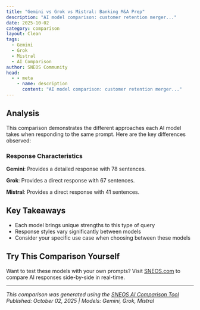 ```yaml
---
title: "Gemini vs Grok vs Mistral: Banking M&A Prep"
description: "AI model comparison: customer retention merger..."
date: 2025-10-02
category: comparison
layout: Clean
tags:
  - Gemini
  - Grok
  - Mistral
  - AI Comparison
author: SNEOS Community
head:
  - - meta
    - name: description
      content: "AI model comparison: customer retention merger..."
---
```


<ChatComparison
  title="Gemini vs Grok vs Mistral: Banking M&amp;A Prep"
  prompt="customer retention merger"
  :responses='{
    "Gemini": "Okay, let\u0027s break down customer retention in the context of a merger. This is a crucial topic because mergers often disrupt customer relationships, and losing customers can significantly undermine the value of the deal.\n\n**Understanding the Challenge: Why Mergers Impact Customer Retention**\n\nMergers create uncertainty and change, which can negatively affect customer loyalty. Here\u0027s why:\n\n*   **Service Disruption:** Integrating systems, processes, and teams can lead to temporary disruptions in service quality, responsiveness, and support. Customers may experience longer wait times, incorrect billing, or difficulty getting issues resolved.\n*   **Price Changes:** Mergers can lead to price increases as the combined company seeks to streamline pricing or eliminate duplicate offerings. This can drive price-sensitive customers away.\n*   **Product or Service Changes:** The merged entity might discontinue products or services that some customers rely on. Changes to product features, functionality, or quality can also be a concern.\n*   **Loss of Personal Relationships:** Key account managers or support staff might leave the company, disrupting established relationships with important customers.\n*   **Communication Gaps:** Poor communication during the merger can leave customers feeling uninformed and uncertain about the future. Rumors and speculation can fuel anxiety.\n*   **Culture Clash:** If the two companies have very different cultures, the resulting merged company might adopt a culture that doesn\u0027t resonate with some customers.\n*   **Competitive Opportunities:** Competitors may actively target customers of the merging companies, capitalizing on the uncertainty and potential disruptions.\n\n**Key Strategies for Maintaining Customer Retention During a Merger**\n\nTo mitigate these risks and ensure a successful merger, here are key strategies to focus on:\n\n1.  **Early and Transparent Communication:**\n\n    *   **Proactive Communication Plan:** Develop a comprehensive communication plan *before* the merger is finalized.  This plan should outline key messages, target audiences (including different customer segments), communication channels, and a timeline.\n    *   **Be Honest and Upfront:**  Address potential challenges and concerns directly.  Don\u0027t try to hide potential disruptions or changes. Explain *why* the merger is happening and how it will ultimately benefit customers.\n    *   **Multiple Channels:** Use a variety of communication channels, such as email, website announcements, social media, webinars, and direct mail, to reach different customer segments.\n    *   **Personalized Communication:**  Tailor communications to specific customer segments based on their needs, preferences, and relationship with the companies.\n    *   **Dedicated Support:**  Establish a dedicated point of contact or support team to handle customer inquiries and concerns related to the merger.\n2.  **Minimize Service Disruptions:**\n\n    *   **Careful Integration Planning:**  Develop a detailed integration plan that prioritizes minimizing disruptions to customer service and support.\n    *   **Phased Integration:**  Consider a phased integration approach to avoid overwhelming customers and systems.\n    *   **Robust Testing:**  Thoroughly test all integrated systems and processes *before* they are rolled out to customers.\n    *   **Contingency Plans:**  Develop contingency plans to address potential service disruptions and ensure business continuity.\n    *   **Increased Staffing:**  Temporarily increase staffing levels in customer support and operations to handle increased inquiries and potential problems during the integration period.\n3.  **Retain Key Employees:**\n\n    *   **Identify Key Employees:**  Identify employees who have strong relationships with key customers and are critical to service delivery.\n    *   **Retention Incentives:**  Offer retention bonuses, promotions, or other incentives to encourage key employees to stay with the company.\n    *   **Clear Roles and Responsibilities:**  Clearly define roles and responsibilities in the merged organization to avoid confusion and ensure continuity of service.\n    *   **Communicate Their Value:**  Make sure key employees understand their value to the merged company and their importance in maintaining customer relationships.\n4.  **Maintain Product and Service Quality:**\n\n    *   **Careful Product Rationalization:**  If product or service rationalization is necessary, involve customers in the decision-making process and provide ample notice of any changes.\n    *   **Enhancements, Not Just Cuts:**  Focus on enhancing the remaining products and services, rather than simply cutting costs.\n    *   **Customer Feedback:**  Solicit customer feedback on product and service changes and use it to make improvements.\n    *   **Guarantee Performance:** Offer performance guarantees or service level agreements (SLAs) to reassure customers that service quality will be maintained.\n5.  **Demonstrate Value:**\n\n    *   **Highlight Synergies:**  Communicate how the merger will create new value for customers, such as access to a wider range of products and services, improved innovation, or enhanced customer support.\n    *   **Offer Special Promotions:**  Offer special promotions or discounts to reward loyal customers and encourage them to stay with the company.\n    *   **Loyalty Programs:**  Integrate or enhance loyalty programs to reward and retain customers.\n    *   **Personalized Offers:**  Provide personalized offers and recommendations based on customer needs and preferences.\n6.  **Monitor Customer Sentiment and Behavior:**\n\n    *   **Customer Surveys:**  Conduct regular customer surveys to track customer satisfaction and identify potential problems.\n    *   **Social Media Monitoring:**  Monitor social media channels for customer feedback and sentiment.\n    *   **Analyze Customer Data:**  Analyze customer data to identify customers who are at risk of churn and take proactive steps to retain them.\n    *   **Track Churn Rate:**  Closely monitor the churn rate and take corrective action if it increases.\n7.  **Address Customer Concerns Proactively:**\n\n    *   **Empower Employees:**  Empower employees to resolve customer issues quickly and effectively.\n    *   **Fast Response Times:**  Ensure fast response times to customer inquiries and complaints.\n    *   **Offer Apologies and Compensation:**  When mistakes are made, apologize sincerely and offer appropriate compensation.\n    *   **Go the Extra Mile:**  Go the extra mile to exceed customer expectations and build loyalty.\n8. **Customer Segmentation and Tailored Approaches**\n\n    *   **Identify Key Segments:** Analyze your customer base and identify key segments based on factors like industry, size, usage patterns, and profitability.\n    *   **Tailored Communication:** Develop communication strategies tailored to each segment\u0027s specific concerns and needs.\n    *   **Dedicated Support:** Consider offering dedicated support or account management for high-value segments.\n9. **Build a Unified Brand (Carefully)**\n\n   * **Brand Transition Strategy:** Have a thoughtful plan for integrating the brands. Sometimes it makes sense to retire one brand, other times, both brands are needed for a transition period.\n   * **Consistent Messaging:** Regardless of the brand strategy, ensure consistent messaging about the benefits of the merger and the value proposition for customers.\n   * **Train Employees:** Equip employees to clearly and confidently articulate the brand strategy and the benefits to customers.\n\n**Example Scenario**\n\nLet\u0027s say Company A (a software company) acquires Company B (a hardware manufacturer).  Here\u0027s how the above strategies might be applied:\n\n*   **Communication:**\n    *   Company A sends an email to all Company B customers explaining the acquisition, emphasizing that it will lead to better integrated solutions.\n    *   A dedicated FAQ page is created on both company websites to address common customer questions.\n    *   Webinars are held to showcase the benefits of the combined product portfolio.\n*   **Service:**\n    *   Company A offers temporary free support to Company B customers who are unfamiliar with Company A\u0027s support system.\n    *   A dedicated team is formed to handle the integration of the software and hardware platforms, ensuring minimal disruption.\n*   **Retention:**\n    *   Key account managers from Company B are offered retention bonuses to stay on and maintain relationships with important clients.\n    *   Special bundles of software and hardware are offered at a discounted price to encourage customers to purchase the combined solution.\n\n**Important Considerations**\n\n*   **Due Diligence:**  Customer retention should be a key consideration during the due diligence process.  Identify potential risks and opportunities related to customer retention.\n*   **Integration Team:**  Include customer retention experts on the integration team.\n*   **Budget:**  Allocate sufficient resources to customer retention efforts.\n*   **Executive Sponsorship:**  Ensure that senior executives are actively involved in customer retention efforts.\n\nBy proactively addressing these issues, companies can significantly increase the likelihood of a successful merger and retain valuable customer relationships. Customer retention is not just an afterthought; it\u0027s a critical element of a successful merger strategy.\n",
    "Grok": "Customer retention during a merger is a critical focus area for businesses to maintain trust, loyalty, and continuity with their customer base. Mergers often create uncertainty for customers, who may worry about changes in product quality, pricing, customer support, or company values. A well-planned customer retention strategy during a merger can help mitigate these concerns and ensure long-term customer satisfaction.\n\n### Why Customer Retention Matters During a Merger\n1. **Customer Base as a Core Asset**: The customer base of both merging companies often represents a significant portion of the combined entity\u0027s value. Losing customers can diminish the merger\u0027s financial and strategic benefits.\n2. **Competitor Risk**: Uncertainty during a merger can push customers toward competitors who offer stability or capitalize on the perceived disruption.\n3. **Revenue Stability**: Retaining customers ensures a steady revenue stream during the transition, which is crucial for the merged entity\u2019s stability.\n4. **Brand Reputation**: How a merger is handled affects the reputation of the new entity. Poor customer experiences can damage trust and long-term relationships.\n\n### Key Strategies for Customer Retention During a Merger\n1. **Transparent and Timely Communication**:\n   - Inform customers about the merger as early as possible, outlining how it will benefit them (e.g., better products, improved services, or expanded offerings).\n   - Use multiple channels (email, social media, website updates, direct calls) to keep customers updated on changes.\n   - Address potential concerns proactively, such as changes in pricing, policies, or account management.\n\n2. **Maintain Service Quality**:\n   - Ensure there are no disruptions in customer service during the merger process. If possible, enhance support channels to handle increased inquiries.\n   - Retain key customer-facing staff to provide continuity and familiarity.\n   - Avoid sudden changes to products, pricing, or terms that could alienate customers.\n\n3. **Personalized Engagement**:\n   - Segment customers based on their needs, preferences, or value to the company, and tailor communications or offers accordingly.\n   - Reach out to high-value or at-risk customers personally to reassure them of their importance to the merged entity.\n   - Offer loyalty incentives, discounts, or special programs to reward customers for staying during the transition.\n\n4. **Unified Brand Messaging**:\n   - Develop a clear narrative about the merger\u2019s purpose and how the combined company will deliver greater value.\n   - Avoid confusion by aligning branding, messaging, and customer experiences as soon as possible.\n\n5. **Leverage Data and Feedback**:\n   - Use data analytics to monitor customer behavior, identify churn risks, and address issues before they escalate.\n   - Conduct surveys or focus groups to gather feedback on customer concerns and expectations during the merger.\n   - Act on feedback to demonstrate that the company values customer input.\n\n6. **Employee Training and Alignment**:\n   - Train employees to handle customer inquiries about the merger with consistent, empathetic, and accurate information.\n   - Ensure internal teams are aligned on the merger\u2019s goals and how to communicate them to customers.\n\n7. **Focus on Quick Wins**:\n   - Identify and implement immediate benefits for customers post-merger, such as improved technology, expanded product lines, or enhanced customer support.\n   - Highlight these wins in communications to build positive sentiment.\n\n### Challenges to Customer Retention During Mergers\n1. **Cultural Clashes**: If the merging companies have different customer service philosophies or corporate cultures, it can lead to inconsistent customer experiences.\n2. **Operational Disruptions**: Integration of systems, processes, or teams can cause delays, errors, or reduced service quality.\n3. **Customer Uncertainty**: Customers may fear negative changes, such as higher prices or reduced support, even if these are not planned.\n4. **Competitor Poaching**: Competitors may seize the opportunity to lure customers away by offering better deals or highlighting merger-related uncertainties.\n\n### Best Practices from Successful Mergers\n- **Case Study Example: Disney and Pixar (2006)** - Disney communicated the merger as a way to enhance storytelling and innovation, reassuring customers (and fans) that beloved franchises would continue to thrive. They retained key creative personnel from Pixar to maintain quality and trust.\n- **Proactive Retention Plans**: Companies like AT\u0026T and Time Warner focused on customer loyalty programs and bundled offerings post-merger to retain customers by adding value.\n- **Stakeholder Involvement**: Involving key customers in discussions or beta-testing new offerings during a merger can create a sense of partnership and reduce churn.\n\n### Metrics to Track Customer Retention During a Merger\n1. **Customer Churn Rate**: Monitor the percentage of customers leaving during and after the merger.\n2. **Net Promoter Score (NPS)**: Measure customer satisfaction and likelihood to recommend the company.\n3. **Customer Lifetime Value (CLV)**: Assess whether high-value customers remain engaged.\n4. **Engagement Metrics**: Track interactions with communications, website visits, and support tickets to gauge customer sentiment.\n5. **Revenue Retention**: Compare pre- and post-merger revenue from existing customers to evaluate financial impact.\n\n### Conclusion\nCustomer retention during a merger requires a proactive, customer-centric approach that prioritizes communication, continuity, and value. By addressing customer concerns, maintaining high service standards, and leveraging data to anticipate issues, companies can minimize churn and build stronger relationships with their customer base post-merger. A successful retention strategy not only preserves revenue but also positions the merged entity for long-term growth and loyalty.\n\nIf you\u2019re looking for specific tools, case studies, or deeper insights into a particular industry or merger scenario, let me know!",
    "Mistral": "Customer retention during a merger or acquisition (M\u0026A) is crucial for maintaining the value and stability of the combined entity. Here are some strategies to help retain customers during and after a merger:\n\n### 1. **Communication**\n   - **Transparency:** Be open and honest about the merger. Communicate the reasons behind the merger, the benefits it will bring, and any changes customers can expect.\n   - **Frequent Updates:** Keep customers informed throughout the process. Regular updates can help manage expectations and reduce uncertainty.\n   - **Personalized Communication:** Tailor messages to different customer segments to address their specific concerns and needs.\n\n### 2. **Customer Service**\n   - **Consistent Support:** Ensure that customer service remains consistent and reliable. Customers should not feel a drop in service quality during the transition.\n   - **Training:** Train customer service representatives on the new processes, products, and services that will be available post-merger.\n   - **Feedback Mechanism:** Implement a robust feedback mechanism to address customer concerns and issues promptly.\n\n### 3. **Product and Service Continuity**\n   - **Seamless Transition:** Ensure that there is minimal disruption to the products and services customers are accustomed to.\n   - **Enhanced Offerings:** Highlight any new or improved products and services that will be available as a result of the merger.\n   - **Pricing Stability:** Maintain pricing stability, if possible, to avoid customer dissatisfaction. If changes are necessary, communicate them clearly and justify the reasons.\n\n### 4. **Loyalty Programs**\n   - **Integration:** Integrate loyalty programs from both companies to provide a unified and enhanced experience for customers.\n   - **Incentives:** Offer special incentives or rewards to encourage customers to stay during the transition period.\n\n### 5. **Branding and Identity**\n   - **Consistent Branding:** Ensure that the new brand identity is clear and consistent. Customers should understand what the new brand stands for and how it benefits them.\n   - **Customer Engagement:** Engage customers in the rebranding process, if possible, to make them feel part of the change.\n\n### 6. **Employee Engagement**\n   - **Training and Support:** Provide training and support for employees to help them understand and communicate the benefits of the merger to customers.\n   - **Motivation:** Keep employees motivated and engaged to ensure they continue to provide excellent service to customers.\n\n### 7. **Data and Analytics**\n   - **Customer Insights:** Use data and analytics to understand customer behavior and preferences. This can help in tailoring retention strategies more effectively.\n   - **Predictive Analytics:** Use predictive analytics to identify customers at risk of churn and take proactive measures to retain them.\n\n### 8. **Legal and Compliance**\n   - **Regulatory Compliance:** Ensure that all regulatory and compliance requirements are met during the merger process to avoid any legal issues that could impact customer trust.\n   - **Data Protection:** Safeguard customer data and ensure that privacy policies are clearly communicated and adhered to.\n\n### 9. **Post-Merger Integration**\n   - **Integration Plan:** Have a well-defined integration plan that includes timelines, milestones, and responsibilities.\n   - **Monitoring and Evaluation:** Continuously monitor customer satisfaction and retention rates post-merger and make adjustments as needed.\n\n### 10. **Customer Experience**\n   - **Consistent Experience:** Ensure that the customer experience remains consistent or improves post-merger.\n   - **Feedback Loop:** Establish a feedback loop to gather customer insights and make necessary improvements.\n\nBy focusing on these strategies, companies can mitigate the risks associated with customer retention during a merger and ensure a smoother transition for both the business and its customers."
  }'
  published-date="13:51"
/>

## Analysis

This comparison demonstrates the different approaches each AI model takes when responding to the same prompt. Here are the key differences observed:

### Response Characteristics

**Gemini**: Provides a detailed response with 78 sentences. 

**Grok**: Provides a direct response with 67 sentences. 

**Mistral**: Provides a direct response with 41 sentences. 

## Key Takeaways

- Each model brings unique strengths to this type of query
- Response styles vary significantly between models
- Consider your specific use case when choosing between these models

## Try This Comparison Yourself

Want to test these models with your own prompts? Visit [SNEOS.com](https://sneos.com) to compare AI responses side-by-side in real-time.

---

*This comparison was generated using the [SNEOS AI Comparison Tool](https://sneos.com)*
*Published: October 02, 2025 | Models: Gemini, Grok, Mistral*

